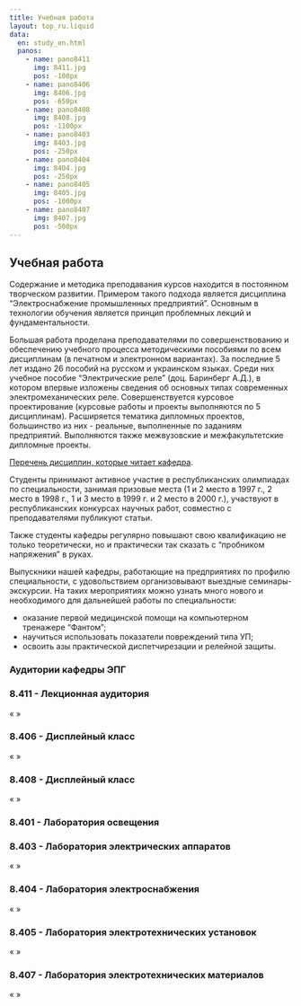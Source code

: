 ```yaml
---
title: Учебная работа
layout: top_ru.liquid
data:
  en: study_en.html
  panos:
    - name: pano8411
      img: 8411.jpg
      pos: -100px
    - name: pano8406
      img: 8406.jpg
      pos: -650px
    - name: pano8408
      img: 8408.jpg
      pos: -1100px
    - name: pano8403
      img: 8403.jpg
      pos: -250px
    - name: pano8404
      img: 8404.jpg
      pos: -250px
    - name: pano8405
      img: 8405.jpg
      pos: -1000px
    - name: pano8407
      img: 8407.jpg
      pos: -500px
---
```


## Учебная работа

Содержание и методика преподавания курсов находится в постоянном
творческом развитии. Примером такого подхода является дисциплина
“Электроснабжение промышленных предприятий”. Основным в технологии
обучения является принцип проблемных лекций и фундаментальности.

Большая работа проделана преподавателями по совершенствованию и
обеспечению учебного процесса методическими пособиями по всем
дисциплинам (в печатном и электронном вариантах). За последние 5 лет
издано 26 пособий на русском и украинском языках. Среди них учебное
пособие “Электрические реле” (доц. Баринберг А.Д.), в котором впервые
изложены сведения об основных типах современных электромеханических
реле. Совершенствуется курсовое проектирование (курсовые работы и
проекты выполняются по 5 дисциплинам). Расширяется тематика дипломных
проектов, большинство из них - реальные, выполненные по заданиям
предприятий. Выполняются также межвузовские и межфакультетские дипломные
проекты.

[Перечень дисциплин, которые читает кафедра](kurses_ru.html).

Студенты принимают активное участие в республиканских олимпиадах по
специальности, занимая призовые места (1 и 2 место в 1997 г., 2 место в
1998 г., 1 и 3 место в 1999 г. и 2 место в 2000 г.), участвуют в
республиканских конкурсах научных работ, совместно с преподавателями
публикуют статьи.

Также студенты кафедры регулярно повышают свою квалификацию не только
теоретически, но и практически так сказать с “пробником напряжения” в
руках.

Выпускники нашей кафедры, работающие на предприятиях по профилю
специальности, с удовольствием организовывают выездные
семинары-экскурсии. На таких мероприятиях можно узнать много нового и
необходимого для дальнейшей работы по специальности:

- оказание первой медицинской помощи на компьютерном тренажере “Фантом”;
- научиться использовать показатели повреждений типа УП;
- освоить азы практической диспетчирезации и релейной защиты.

### Аудитории кафедры ЭПГ

### 8.411 - Лекционная аудитория

<div id="pano8411" class="pano">
  <div class="controls">
    <a class="left">«</a>
    <a class="right">»</a>
  </div>
</div>

### 8.406 - Дисплейный класс

<div id="pano8406" class="pano">
  <div class="controls">
    <a class="left">«</a>
    <a class="right">»</a>
  </div>
</div>

### 8.408 - Дисплейный класс

<div id="pano8408" class="pano">
  <div class="controls">
    <a class="left">«</a>
    <a class="right">»</a>
  </div>
</div>

### 8.401 - Лаборатория освещения

### 8.403 - Лаборатория электрических аппаратов

<div id="pano8403" class="pano">
  <div class="controls">
    <a class="left">«</a>
    <a class="right">»</a>
  </div>
</div>

### 8.404 - Лаборатория электроснабжения

<div id="pano8404" class="pano">
  <div class="controls">
    <a class="left">«</a>
    <a class="right">»</a>
  </div>
</div>

### 8.405 - Лаборатория электротехнических установок

<div id="pano8405" class="pano">
  <div class="controls">
    <a class="left">«</a>
    <a class="right">»</a>
  </div>
</div>

### 8.407 - Лаборатория электротехнических материалов

<div id="pano8407" class="pano">
  <div class="controls">
    <a class="left">«</a>
    <a class="right">»</a>
  </div>
</div>
